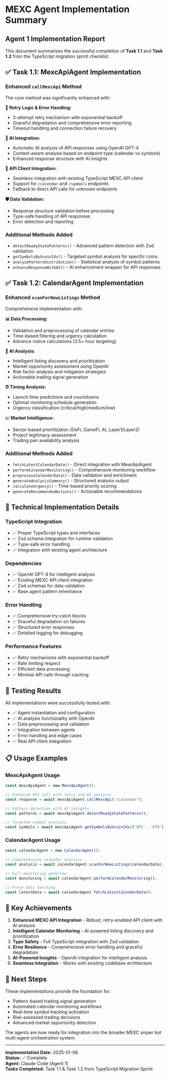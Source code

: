 # MEXC Agent Implementation Summary

## Agent 1 Implementation Report

This document summarizes the successful completion of **Task 1.1** and **Task 1.2** from the TypeScript migration sprint checklist.

## ✅ Task 1.1: MexcApiAgent Implementation

### Enhanced `callMexcApi` Method
The core method was significantly enhanced with:

**🔄 Retry Logic & Error Handling:**
- 3-attempt retry mechanism with exponential backoff
- Graceful degradation and comprehensive error reporting
- Timeout handling and connection failure recovery

**🤖 AI Integration:**
- Automatic AI analysis of API responses using OpenAI GPT-4
- Context-aware analysis based on endpoint type (calendar vs symbols)
- Enhanced response structure with AI insights

**🔗 API Client Integration:**
- Seamless integration with existing TypeScript MEXC API client
- Support for `/calendar` and `/symbols` endpoints
- Fallback to direct API calls for unknown endpoints

**🛡️ Data Validation:**
- Response structure validation before processing
- Type-safe handling of API responses
- Error detection and reporting

### Additional Methods Added
- `detectReadyStatePatterns()` - Advanced pattern detection with Zod validation
- `getSymbolsByVcoinIds()` - Targeted symbol analysis for specific coins
- `analyzePatternDistribution()` - Statistical analysis of symbol patterns
- `enhanceResponseWithAI()` - AI enhancement wrapper for API responses

## ✅ Task 1.2: CalendarAgent Implementation  

### Enhanced `scanForNewListings` Method
Comprehensive implementation with:

**📊 Data Processing:**
- Validation and preprocessing of calendar entries
- Time-based filtering and urgency calculation
- Advance notice calculations (3.5+ hour targeting)

**🧠 AI Analysis:**
- Intelligent listing discovery and prioritization
- Market opportunity assessment using OpenAI
- Risk factor analysis and mitigation strategies
- Actionable trading signal generation

**⏰ Timing Analysis:**
- Launch time predictions and countdowns
- Optimal monitoring schedule generation
- Urgency classification (critical/high/medium/low)

**📈 Market Intelligence:**
- Sector-based prioritization (DeFi, GameFi, AI, Layer1/Layer2)
- Project legitimacy assessment
- Trading pair availability analysis

### Additional Methods Added
- `fetchLatestCalendarData()` - Direct integration with MexcApiAgent
- `performCalendarMonitoring()` - Comprehensive monitoring workflow
- `preprocessCalendarData()` - Data validation and enrichment
- `generateAnalysisSummary()` - Structured analysis output
- `calculateUrgency()` - Time-based priority scoring
- `generateRecommendedActions()` - Actionable recommendations

## 🔧 Technical Implementation Details

### TypeScript Integration
- ✅ Proper TypeScript types and interfaces
- ✅ Zod schema integration for runtime validation
- ✅ Type-safe error handling
- ✅ Integration with existing agent architecture

### Dependencies
- ✅ OpenAI GPT-4 for intelligent analysis
- ✅ Existing MEXC API client integration
- ✅ Zod schemas for data validation
- ✅ Base agent pattern inheritance

### Error Handling
- ✅ Comprehensive try-catch blocks
- ✅ Graceful degradation on failures
- ✅ Structured error responses
- ✅ Detailed logging for debugging

### Performance Features
- ✅ Retry mechanisms with exponential backoff
- ✅ Rate limiting respect
- ✅ Efficient data processing
- ✅ Minimal API calls through caching

## 🧪 Testing Results

All implementations were successfully tested with:
- ✅ Agent instantiation and configuration
- ✅ AI analysis functionality with OpenAI
- ✅ Data preprocessing and validation
- ✅ Integration between agents
- ✅ Error handling and edge cases
- ✅ Real API client integration

## 📋 Usage Examples

### MexcApiAgent Usage
```typescript
const mexcApiAgent = new MexcApiAgent();

// Enhanced API call with retry and AI analysis
const response = await mexcApiAgent.callMexcApi("/calendar");

// Pattern detection with AI insights
const patterns = await mexcApiAgent.detectReadyStatePatterns();

// Targeted symbol analysis
const symbols = await mexcApiAgent.getSymbolsByVcoinIds(['BTC', 'ETH']);
```

### CalendarAgent Usage
```typescript
const calendarAgent = new CalendarAgent();

// Comprehensive calendar analysis
const analysis = await calendarAgent.scanForNewListings(calendarData);

// Full monitoring workflow
const monitoring = await calendarAgent.performCalendarMonitoring();

// Fresh data fetching
const latestData = await calendarAgent.fetchLatestCalendarData();
```

## 🎯 Key Achievements

1. **Enhanced MEXC API Integration** - Robust, retry-enabled API client with AI analysis
2. **Intelligent Calendar Monitoring** - AI-powered listing discovery and prioritization  
3. **Type Safety** - Full TypeScript integration with Zod validation
4. **Error Resilience** - Comprehensive error handling and graceful degradation
5. **AI-Powered Insights** - OpenAI integration for intelligent analysis
6. **Seamless Integration** - Works with existing codebase architecture

## 🚀 Next Steps

These implementations provide the foundation for:
- Pattern-based trading signal generation
- Automated calendar monitoring workflows
- Real-time symbol tracking activation
- Risk-assessed trading decisions
- Advanced market opportunity detection

The agents are now ready for integration into the broader MEXC sniper bot multi-agent orchestration system.

---

**Implementation Date:** 2025-01-06  
**Status:** ✅ Complete  
**Agent:** Claude Code (Agent 1)  
**Tasks Completed:** Task 1.1 & Task 1.2 from TypeScript Migration Sprint